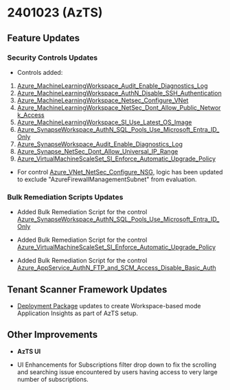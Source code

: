 # 2401023 (AzTS)

## Feature Updates

### Security Controls Updates
* Controls added:
1. [Azure_MachineLearningWorkspace_Audit_Enable_Diagnostics_Log](../Control%20coverage/Feature/MachineLearningWorkspace.md#azure_machinelearningworkspace_audit_enable_diagnostics_log)
2. [Azure_MachineLearningWorkspace_AuthN_Disable_SSH_Authentication](../Control%20coverage/Feature/MachineLearningWorkspace.md#azure_machinelearningworkspace_authn_disable_ssh_authentication)
3. [Azure_MachineLearningWorkspace_Netsec_Configure_VNet](../Control%20coverage/Feature/MachineLearningWorkspace.md#azure_machinelearningworkspace_netsec_configure_vnet)
4. [Azure_MachineLearningWorkspace_NetSec_Dont_Allow_Public_Network_Access](../Control%20coverage/Feature/MachineLearningWorkspace.md#azure_machinelearningworkspace_netsec_dont_allow_public_network_access)
5. [Azure_MachineLearningWorkspace_SI_Use_Latest_OS_Image](../Control%20coverage/Feature/MachineLearningWorkspace.md#azure_machinelearningworkspace_si_use_latest_os_image)
6. [Azure_SynapseWorkspace_AuthN_SQL_Pools_Use_Microsoft_Entra_ID_Only](../Control%20coverage/Feature/SynapseWorkspace.md#azure_synapseworkspace_authn_sql_pools_use_microsoft_entra_id_only)
7. [Azure_SynapseWorkspace_Audit_Enable_Diagnostics_Log](../Control%20coverage/Feature/SynapseWorkspace.md#azure_synapseworkspace_audit_enable_diagnostics_log)
8. [Azure_Synapse_NetSec_Dont_Allow_Universal_IP_Range](../Control%20coverage/Feature/SynapseWorkspace.md#azure_synapse_netsec_dont_allow_universal_ip_range)
9. [Azure_VirtualMachineScaleSet_SI_Enforce_Automatic_Upgrade_Policy](../Control%20coverage/Feature/VirtualMachineScaleSet.md/#azure_virtualmachinescaleset_si_enforce_automatic_upgrade_policy)

 
* For control [Azure_VNet_NetSec_Configure_NSG](../Control%20coverage/Feature/VirtualNetwork.md), logic has been updated to exclude "AzureFirewallManagementSubnet" from evaluation.


### Bulk Remediation Scripts Updates
 * Added Bulk Remediation Script for the control [Azure_SynapseWorkspace_AuthN_SQL_Pools_Use_Microsoft_Entra_ID_Only](../Control%20coverage/Feature/SynapseWorkspace.md#azure_synapseworkspace_authn_sql_pools_use_microsoft_entra_id_only)

* Added Bulk Remediation Script for the control [Azure_VirtualMachineScaleSet_SI_Enforce_Automatic_Upgrade_Policy](../Control%20coverage/Feature/VirtualMachineScaleSet.md/#azure_virtualmachinescaleset_si_enforce_automatic_upgrade_policy)


* Added Bulk Remediation Script for the control
[Azure_AppService_AuthN_FTP_and_SCM_Access_Disable_Basic_Auth](../Control%20coverage/Feature/AppService.md/#azure_appservice_authn_ftp_and_scm_access_disable_basic_auth)
 

## Tenant Scanner Framework Updates
* [Deployment Package](https://github.com/azsk/AzTS-docs/raw/main/TemplateFiles/DeploymentFiles.zip) updates to create Workspace-based mode Application Insights as part of AzTS setup. 

## Other Improvements
* **AzTS UI**

* UI Enhancements for Subscriptions filter drop down to fix the scrolling and searching issue encountered by users having access to very large number of subscriptions.

    







